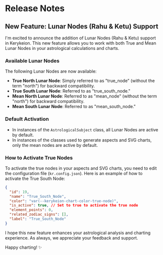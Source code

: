 # Release Notes

## New Feature: Lunar Nodes (Rahu & Ketu) Support

I'm excited to announce the addition of Lunar Nodes (Rahu & Ketu) support in Kerykeion. This new feature allows you to work with both True and Mean Lunar Nodes in your astrological calculations and charts.

### Available Lunar Nodes

The following Lunar Nodes are now available:

- **True North Lunar Node**: Simply referred to as "true_node" (without the term "north") for backward compatibility.
- **True South Lunar Node**: Referred to as "true_south_node."
- **Mean North Lunar Node**: Referred to as "mean_node" (without the term "north") for backward compatibility.
- **Mean South Lunar Node**: Referred to as "mean_south_node."

### Default Activation

- In instances of the `AstrologicalSubject` class, all Lunar Nodes are active by default.
- In instances of the classes used to generate aspects and SVG charts, only the mean nodes are active by default.

### How to Activate True Nodes

To activate the true nodes in your aspects and SVG charts, you need to edit the configuration file (`kr.config.json`). Here is an example of how to activate the True South Node:

```json
{
  "id": 19,
  "name": "True_South_Node",
  "color": "var(--kerykeion-chart-color-true-node)",
  "is_active": true, // Set to true to activate the true node
  "element_points": 0,
  "related_zodiac_signs": [],
  "label": "True_South_Node"
}
```


I hope this new feature enhances your astrological analysis and charting experience. As always, we appreciate your feedback and support.

Happy charting! ✨
